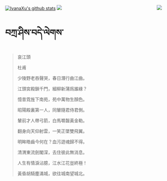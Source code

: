[![IvanaXu's github stats](https://github-readme-stats.vercel.app/api?username=IvanaXu&show_icons=true&theme=vue-dark)](https://github.com/anuraghazra/github-readme-stats)
<img align="right" src="https://github-readme-stats.vercel.app/api/top-langs/?username=IvanaXu&langs_count=7&theme=graywhite" />
<img src="https://github-readme-stats.vercel.app/api/wakatime?username=IvanaXu&layout=compact&langs_count=6&theme=vue-dark&&custom_title=Programming Times(Jul 29 2021-)" />
# བཀྲ་ཤིས་བདེ་ལེགས་
> 哀江頭
> 
> 杜甫
> 
> 少陵野老吞聲哭，春日潛行曲江曲。
> 
> 江頭宮殿鎖千門，細柳新蒲爲誰綠？
> 
> 憶昔霓旌下南苑，苑中萬物生顏色。
> 
> 昭陽殿裏第一人，同輦隨君侍君側。
> 
> 輦前才人帶弓箭，白馬嚼齧黃金勒。
> 
> 翻身向天仰射雲，一笑正墜雙飛翼。
> 
> 明眸皓齒今何在？血污遊魂歸不得。
> 
> 清渭東流劍閣深，去住彼此無消息。
> 
> 人生有情淚沾臆，江水江花豈終極！
> 
> 黃昏胡騎塵滿城，欲往城南望城北。
>